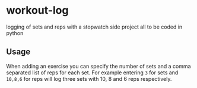 # workout-log
logging of sets and reps with a stopwatch
side project
all to be coded in python

## Usage

When adding an exercise you can specify the number of sets and a comma
separated list of reps for each set. For example entering `3` for sets and
`10,8,6` for reps will log three sets with 10, 8 and 6 reps respectively.
